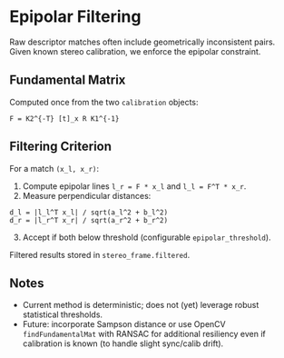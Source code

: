 # Epipolar Filtering

Raw descriptor matches often include geometrically inconsistent pairs. Given known stereo calibration, we enforce the epipolar constraint.

## Fundamental Matrix
Computed once from the two `calibration` objects:
```
F = K2^{-T} [t]_x R K1^{-1}
```

## Filtering Criterion
For a match `(x_l, x_r)`:
1. Compute epipolar lines `l_r = F * x_l` and `l_l = F^T * x_r`.
2. Measure perpendicular distances:
```
d_l = |l_l^T x_l| / sqrt(a_l^2 + b_l^2)
d_r = |l_r^T x_r| / sqrt(a_r^2 + b_r^2)
```
3. Accept if both below threshold (configurable `epipolar_threshold`).

Filtered results stored in `stereo_frame.filtered`.

## Notes
- Current method is deterministic; does not (yet) leverage robust statistical thresholds.
- Future: incorporate Sampson distance or use OpenCV `findFundamentalMat` with RANSAC for additional resiliency even if calibration is known (to handle slight sync/calib drift).
